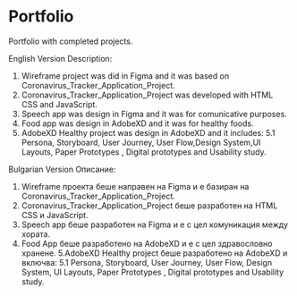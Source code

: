 # Portfolio
Portfolio with completed projects.

English Version
Description:
1. Wireframe project was did in Figma and it was based on Coronavirus_Tracker_Application_Project. 
2. Coronavirus_Tracker_Application_Project was developed with HTML CSS and JavaScript.
3. Speech app was design in Figma and it was for comunicative purposes.
4. Food app was design in AdobeXD and it was for healthy foods.
5. AdobeXD Healthy project was design in AdobeXD and it includes:
 5.1 Persona, Storyboard, User Journey, User Flow,Design System,UI Layouts, Paper Prototypes , Digital prototypes and Usability study. 
  
 Bulgarian Version
 Описание:
 1. Wireframe проекта беше направен на Figma и е базиран на Coronavirus_Tracker_Application_Project.
 2. Coronavirus_Tracker_Application_Project беше разработен на HTML CSS и JavaScript.
 3. Speech app беше разработен на Figma и е с цел комуникация между хората.
 4. Food App беше разработено на AdobeXD и е с цел здравословно хранене.
 5.AdobeXD Healthy project беше разработено на AdobeXD и включва:
 5.1 Persona, Storyboard, User Journey, User Flow, Design System, UI Layouts, Paper Prototypes , Digital prototypes and Usability study.
   
